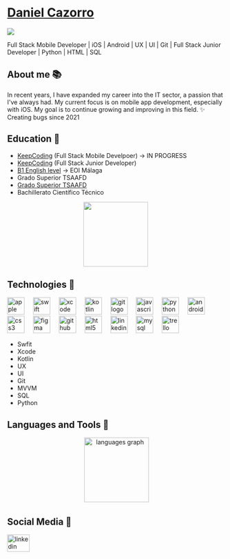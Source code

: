# <a href="#">Daniel Cazorro</a>

![](https://komarev.com/ghpvc/?username=DanielCazorro)
 
Full Stack Mobile Developer | iOS | Android | UX | UI | Git | Full Stack Junior Developer | Python | HTML | SQL

## About me 📚
In recent years, I have expanded my career into the IT sector, a passion that I've always had.
My current focus is on mobile app development, especially with iOS. My goal is to continue growing and improving in this field.
✨ Creating bugs since 2021

## Education 📖

- [KeepCoding](https://keepcoding.io/) (Full Stack Mobile Develpoer) -> IN PROGRESS
- [KeepCoding](https://keepcoding.io/) (Full Stack Junior Developer)
- [B1 English level](https://www.eoimalaga.com/web/) -> EOI Málaga
- Grado Superior TSAAFD
- [Grado Superior TSAAFD](https://www.todofp.es/que-estudiar/loe/actividades-fisicas-deportivas/ensenanza-animacion-sociodeportiva.html)
- Bachillerato Científico Técnico

<div align="center">
  <img width="150" src="https://media1.tenor.com/m/5QQ-nH5AeyAAAAAC/apple-dust-apple-apple-dust-dust.gif"  />
</div>

## Technologies 🎲

<div align="left">
  <img src="https://cdn.jsdelivr.net/gh/devicons/devicon/icons/apple/apple-original.svg" height="40" alt="apple logo"  />
  <img width="12" />
  <img src="https://cdn.jsdelivr.net/gh/devicons/devicon/icons/swift/swift-original.svg" height="40" alt="swift logo"  />
  <img width="12" />
  <img src="https://cdn.jsdelivr.net/gh/devicons/devicon/icons/xcode/xcode-original.svg" height="40" alt="xcode logo"  />
  <img width="12" />
  <img src="https://cdn.jsdelivr.net/gh/devicons/devicon/icons/kotlin/kotlin-original.svg" height="40" alt="kotlin logo"  />
  <img width="12" />
  <img src="https://cdn.jsdelivr.net/gh/devicons/devicon/icons/git/git-original.svg" height="40" alt="git logo"  />
  <img width="12" />
  <img src="https://cdn.jsdelivr.net/gh/devicons/devicon/icons/javascript/javascript-original.svg" height="40" alt="javascript logo"  />
  <img width="12" />
  <img src="https://cdn.jsdelivr.net/gh/devicons/devicon/icons/python/python-original.svg" height="40" alt="python logo"  />
  <img width="12" />
  <img src="https://cdn.jsdelivr.net/gh/devicons/devicon/icons/androidstudio/androidstudio-original.svg" height="40" alt="androidstudio logo"  />
  <img width="12" />
  <img src="https://cdn.jsdelivr.net/gh/devicons/devicon/icons/css3/css3-original.svg" height="40" alt="css3 logo"  />
  <img width="12" />
  <img src="https://cdn.jsdelivr.net/gh/devicons/devicon/icons/figma/figma-original.svg" height="40" alt="figma logo"  />
  <img width="12" />
  <img src="https://cdn.jsdelivr.net/gh/devicons/devicon/icons/github/github-original.svg" height="40" alt="github logo"  />
  <img width="12" />
  <img src="https://cdn.jsdelivr.net/gh/devicons/devicon/icons/html5/html5-original.svg" height="40" alt="html5 logo"  />
  <img width="12" />
  <img src="https://cdn.jsdelivr.net/gh/devicons/devicon/icons/linkedin/linkedin-original.svg" height="40" alt="linkedin logo"  />
  <img width="12" />
  <img src="https://cdn.jsdelivr.net/gh/devicons/devicon/icons/mysql/mysql-original.svg" height="40" alt="mysql logo"  />
  <img width="12" />
  <img src="https://cdn.jsdelivr.net/gh/devicons/devicon/icons/trello/trello-plain.svg" height="40" alt="trello logo"  />
</div>


- Swfit
- Xcode
- Kotlin
- UX
- UI
- Git
- MVVM
- SQL
- Python

## Languages and Tools 🎯

<div align="center">
  <img src="https://github-readme-stats.vercel.app/api?username=DanielCazorro&show_icons=true&locale=en" alt="" />
  <img src="https://github-readme-stats.vercel.app/api/top-langs?username=danielcazorro&locale=en&hide_title=false&layout=compact&card_width=320&langs_count=5&theme=dracula&hide_border=false&order=2" height="150" alt="languages graph"  />
</div>

## Social Media 💬

<div align="left">
  <a href="https://www.linkedin.com/in/danielcfrias/" target="_blank">
    <img src="https://raw.githubusercontent.com/maurodesouza/profile-readme-generator/master/src/assets/icons/social/linkedin/default.svg" width="52" height="40" alt="linkedin logo" />
  </a>


<!--
**DanielCazorro/DanielCazorro** is a ✨ _special_ ✨ repository because its `README.md` (this file) appears on your GitHub profile.

Here are some ideas to get you started:

- 🔭 I’m currently working on ...
- 🌱 I’m currently learning ...
- 👯 I’m looking to collaborate on ...
- 🤔 I’m looking for help with ...
- 💬 Ask me about ...
- 📫 How to reach me: ...
- 😄 Pronouns: ...
- ⚡ Fun fact: ...
-->
